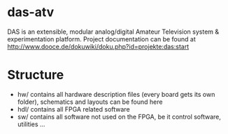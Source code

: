 das-atv
=======

DAS is an extensible, modular analog/digital Amateur Television system &amp; experimentation platform. 
Project documentation can be found at http://www.dooce.de/dokuwiki/doku.php?id=projekte:das:start

Structure
==========
  * hw/ contains all hardware description files (every board gets its own folder), schematics and layouts can be found here
  * hdl/ contains all FPGA related software
  * sw/ contains all software not used on the FPGA, be it control software, utilities ...
